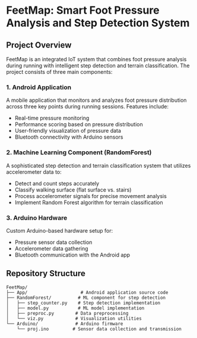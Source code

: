 # FeetMap: Smart Foot Pressure Analysis and Step Detection System

## Project Overview
FeetMap is an integrated IoT system that combines foot pressure analysis during running with intelligent step detection and terrain classification. The project consists of three main components:

### 1. Android Application
A mobile application that monitors and analyzes foot pressure distribution across three key points during running sessions. Features include:
- Real-time pressure monitoring
- Performance scoring based on pressure distribution
- User-friendly visualization of pressure data
- Bluetooth connectivity with Arduino sensors

### 2. Machine Learning Component (RandomForest)
A sophisticated step detection and terrain classification system that utilizes accelerometer data to:
- Detect and count steps accurately
- Classify walking surface (flat surface vs. stairs)
- Process accelerometer signals for precise movement analysis
- Implement Random Forest algorithm for terrain classification

### 3. Arduino Hardware
Custom Arduino-based hardware setup for:
- Pressure sensor data collection
- Accelerometer data gathering
- Bluetooth communication with the Android app

## Repository Structure
```
FeetMap/
├── App/                    # Android application source code
├── RandomForest/          # ML component for step detection
│   ├── step_counter.py    # Step detection implementation
│   ├── model.py           # ML model implementation
│   ├── preproc.py        # Data preprocessing
│   └── viz.py            # Visualization utilities
└── Arduino/              # Arduino firmware
    └── proj.ino         # Sensor data collection and transmission
```
